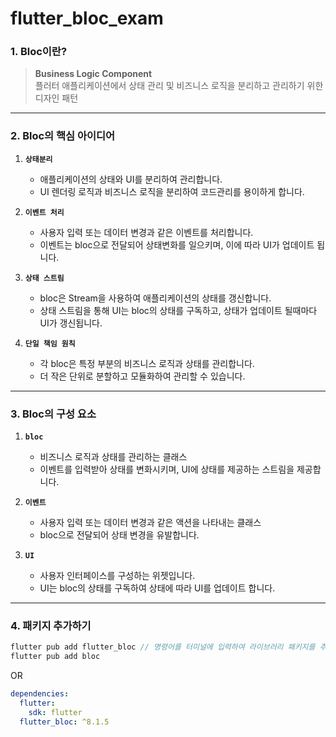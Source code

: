 # flutter_bloc_exam

### 1. Bloc이란?
> **Business Logic Component** <br>
> 플러터 애플리케이션에서 상태 관리 및 비즈니스 로직을 분리하고 관리하기 위한 디자인 패턴

---

### 2. Bloc의 핵심 아이디어
1. **`상태분리`**
   - 애플리케이션의 상태와 UI를 분리하여 관리합니다.
   - UI 렌더링 로직과 비즈니스 로직을 분리하여 코드관리를 용이하게 합니다.
   
2. **`이벤트 처리`**
   - 사용자 입력 또는 데이터 변경과 같은 이벤트를 처리합니다.
   - 이벤트는 bloc으로 전달되어 상태변화를 일으키며, 이에 따라 UI가 업데이트 됩니다.

3. **`상태 스트림`**
   - bloc은 Stream을 사용하여 애플리케이션의 상태를 갱신합니다.
   - 상태 스트림을 통해 UI는 bloc의 상태를 구독하고, 상태가 업데이트 될때마다 UI가 갱신됩니다.

4. **`단일 책임 원칙`**
   - 각 bloc은 특정 부분의 비즈니스 로직과 상태를 관리합니다.
   - 더 작은 단위로 분할하고 모듈화하여 관리할 수 있습니다.

---

### 3. Bloc의 구성 요소
1. **`bloc`**
   - 비즈니스 로직과 상태를 관리하는 클래스
   - 이벤트를 입력받아 상태를 변화시키며, UI에 상태를 제공하는 스트림을 제공합니다.
   
2. **`이벤트`**
   - 사용자 입력 또는 데이터 변경과 같은 액션을 나타내는 클래스
   - bloc으로 전달되어 상태 변경을 유발합니다.

3. **`UI`**
   - 사용자 인터페이스를 구성하는 위젯입니다.
   - UI는 bloc의 상태를 구독하여 상태에 따라 UI를 업데이트 합니다.
  
---

### 4. 패키지 추가하기

```dart
flutter pub add flutter_bloc // 명령어를 터미널에 입력하여 라이브러리 패키지를 추가합니다.
flutter pub add bloc
```
OR
```yaml
dependencies:
  flutter:
    sdk: flutter
  flutter_bloc: ^8.1.5
```
